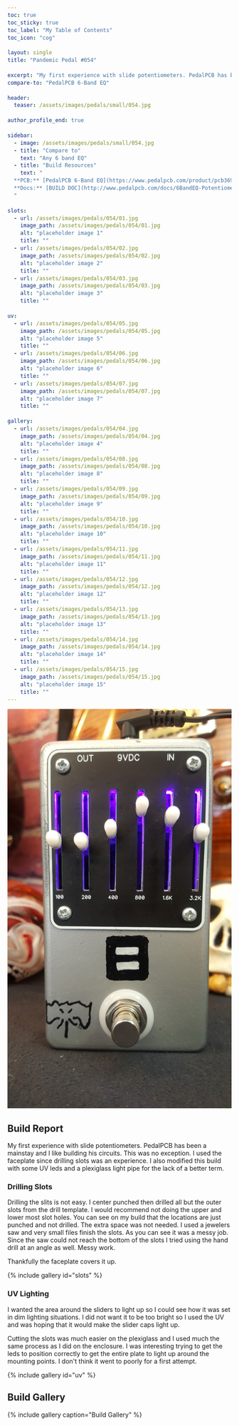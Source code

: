 ```yaml
---
toc: true
toc_sticky: true
toc_label: "My Table of Contents"
toc_icon: "cog"

layout: single
title: "Pandemic Pedal #054"

excerpt: "My first experience with slide potentiometers. PedalPCB has been a mainstay and I like building his circuits. This was no exception. I used the faceplate since drilling slots was an experience. I also modified this build with some UV leds and a plexiglass light pipe for the lack of a better term."
compare-to: "PedalPCB 6-Band EQ"

header:
  teaser: /assets/images/pedals/small/054.jpg

author_profile_end: true

sidebar:
  - image: /assets/images/pedals/small/054.jpg
  - title: "Compare to"
    text: "Any 6 band EQ"
  - title: "Build Resources"
    text: "
  **PCB:** [PedalPCB 6-Band EQ](https://www.pedalpcb.com/product/pcb369/)<br>
  **Docs:** [BUILD DOC](http://www.pedalpcb.com/docs/6BandEQ-Potentiometer.pdf)
  "

slots:
  - url: /assets/images/pedals/054/01.jpg
    image_path: /assets/images/pedals/054/01.jpg
    alt: "placeholder image 1"
    title: ""
  - url: /assets/images/pedals/054/02.jpg
    image_path: /assets/images/pedals/054/02.jpg
    alt: "placeholder image 2"
    title: ""
  - url: /assets/images/pedals/054/03.jpg
    image_path: /assets/images/pedals/054/03.jpg
    alt: "placeholder image 3"
    title: ""

uv:
  - url: /assets/images/pedals/054/05.jpg
    image_path: /assets/images/pedals/054/05.jpg
    alt: "placeholder image 5"
    title: ""
  - url: /assets/images/pedals/054/06.jpg
    image_path: /assets/images/pedals/054/06.jpg
    alt: "placeholder image 6"
    title: ""
  - url: /assets/images/pedals/054/07.jpg
    image_path: /assets/images/pedals/054/07.jpg
    alt: "placeholder image 7"
    title: ""

gallery:
  - url: /assets/images/pedals/054/04.jpg
    image_path: /assets/images/pedals/054/04.jpg
    alt: "placeholder image 4"
    title: ""
  - url: /assets/images/pedals/054/08.jpg
    image_path: /assets/images/pedals/054/08.jpg
    alt: "placeholder image 8"
    title: ""
  - url: /assets/images/pedals/054/09.jpg
    image_path: /assets/images/pedals/054/09.jpg
    alt: "placeholder image 9"
    title: ""
  - url: /assets/images/pedals/054/10.jpg
    image_path: /assets/images/pedals/054/10.jpg
    alt: "placeholder image 10"
    title: ""
  - url: /assets/images/pedals/054/11.jpg
    image_path: /assets/images/pedals/054/11.jpg
    alt: "placeholder image 11"
    title: ""
  - url: /assets/images/pedals/054/12.jpg
    image_path: /assets/images/pedals/054/12.jpg
    alt: "placeholder image 12"
    title: ""
  - url: /assets/images/pedals/054/13.jpg
    image_path: /assets/images/pedals/054/13.jpg
    alt: "placeholder image 13"
    title: ""
  - url: /assets/images/pedals/054/14.jpg
    image_path: /assets/images/pedals/054/14.jpg
    alt: "placeholder image 14"
    title: ""
  - url: /assets/images/pedals/054/15.jpg
    image_path: /assets/images/pedals/054/15.jpg
    alt: "placeholder image 15"
    title: ""
---
```


[![header](/assets/images/pedals/054.jpg)](/assets/images/pedals/054.jpg)

## Build Report ##

My first experience with slide potentiometers. PedalPCB has been a mainstay and I like building his circuits. This was no exception. I used the faceplate since drilling slots was an experience. I also modified this build with some UV leds and a plexiglass light pipe for the lack of a better term.

### Drilling Slots

Drilling the slits is not easy. I center punched then drilled all but the outer slots from the drill template. I would recommend not doing the upper and lower most slot holes. You can see on my build that the locations are just punched and not drilled. The extra space was not needed. I used a jewelers saw and very small files finish the slots. As you can see it was a messy job. Since the saw could not reach the bottom of the slots I tried using the hand drill at an angle as well. Messy work.

Thankfully the faceplate covers it up.

{% include gallery id="slots" %}

### UV Lighting

I wanted the area around the sliders to light up so I could see how it was set in dim lighting situations. I did not want it to be too bright so I used the UV and was hoping that it would make the slider caps light up. 

Cutting the slots was much easier on the plexiglass and I used much the same process as I did on the enclosure. I was interesting trying to get the leds to position correctly to get the entire plate to light up around the mounting points. I don't think it went to poorly for a first attempt.

{% include gallery id="uv" %}

## Build Gallery ##

{% include gallery caption="Build Gallery" %}